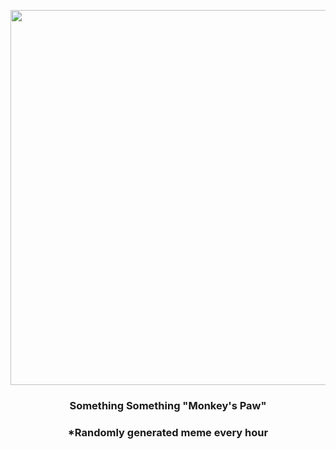 <p align="center">
        <img src="https://i.redd.it/86li0xdwgtu91.jpg" width="600" height="600">
        </p>
        <h3 align="center">Something Something "Monkey's Paw"</h3>
        <h3 align="center">*Randomly generated meme every hour</h3>
    
